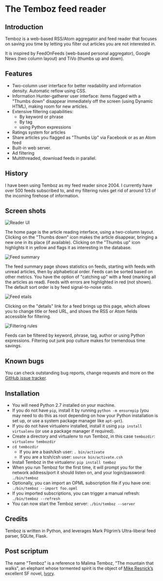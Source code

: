 # The Temboz feed reader

## Introduction

Temboz is a web-based RSS/Atom aggregator and feed reader that focuses on saving you time by letting you filter out articles you are not interested in.

It is inspired by FeedOnFeeds (web-based personal aggregator), Google News (two column layout) and TiVo (thumbs up and down).

## Features

* Two-column user interface for better readability and information density. Automatic reflow using CSS.
* Information Hunter-gatherer user interface: items flagged with a "Thumbs down" disappear immediately off the screen (using Dynamic HTML), making room for new articles.
* Extensive filtering capabilities:
  * By keyword or phrase
  * By tag
  * using Python expressions
* Ratings system for articles
* Share articles you flagged as "Thumbs Up" via Facebook or as an Atom feed
* Built-in web server.
* Ad filtering
* Multithreaded, download feeds in parallel.

## History

I have been using Temboz as my feed reader since 2004. I currently have over 500 feeds subscribed to, and my filtering rules get rid of around 1/3 of the incoming firehose of information.

## Screen shots

![Reader UI](https://temboz.com/view.png)

The home page is the article reading interface, using a two-column layout. Clicking on the "Thumbs down" icon makes the article disappear, bringing a new one in its place (if available). Clicking on the "Thumbs up" icon highlights it in yellow and flags it as interesting in the database.

![Feed summary](https://temboz.com/feeds.png)

The feed summary page shows statistics on feeds, starting with feeds with unread articles, then by alphabetical order. Feeds can be sorted based on other metrics. You have the option of "catching up" with a feed (marking all the articles as read). Feeds with errors are highlighted in red (not shown). The default sort order is by feed signal-to-noise ratio.

![Feed etails](https://temboz.com/feed.png)

Clicking on the "details" link for a feed brings up this page, which allows you to change title or feed URL, and shows the RSS or Atom fields accessible for filtering.

![Filtering rules](https://temboz.com/filters.png)

Feeds can be filtered by keyword, phrase, tag, author or using Python expressions. Filtering out junk pop culture makes for tremendous time savings.

## Known bugs

You can check outstanding bug reports, change requests and more on the [GitHub issue tracker](https://github.com/fazalmajid/temboz/issues).

## Installation

* You will need Python 2.7 installed on your machine.
* If you do not have `pip`, install it by running `python -m ensurepip` (you may need to do this as root depending on how your Python installation is set up, or use a system package manager like `apt-get`).
* If you do not have virtualenv installed, install it using `pip install virtualenv` (or use a package manager if required).
* Create a directory and virtualenv to run Temboz, in this case `tembozdir`: `virtualenv tembozdir`
* `cd tembozdir`
  * If you are a bash/ksh user: `. bin/activate`
  * If you are a tcsh/csh user: `source bin/activate.csh`
* Install Temboz in the virtualenv: `pip install temboz`
* When you run Temboz for the first time, it will prompt you for the network address/port it should listen on, and your login/password: `./bin/temboz`
* Optionally, you can import an OPML subscription file if you have one: `./bin/temboz --import foo.opml`
* If you imported subscriptions, you can trigger a manual refresh: `./bin/temboz --refresh`
* You can now start the Temboz server: `./bin/temboz --server`

## Credits

Temboz is written in Python, and leverages Mark Pilgrim’s Ultra-liberal feed parser, SQLite, Flask.

## Post scriptum

The name "Temboz" is a reference to Malima Temboz, "The mountain that walks", an elephant whose tormented spirit is the object of [Mike Resnick’s](http://mikeresnick.com/) excellent SF novel, [Ivory](http://www.penguinrandomhouse.com/books/231473/ivory-by-mike-resnick/9781591025467).
